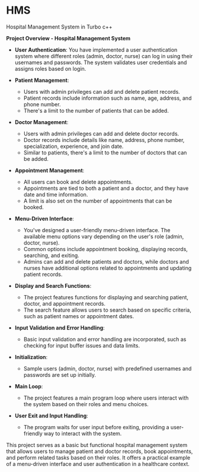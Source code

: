 # HMS
Hospital Management System in Turbo c++


**Project Overview - Hospital Management System**

- **User Authentication**: You have implemented a user authentication system where different roles (admin, doctor, nurse) can log in using their usernames and passwords. The system validates user credentials and assigns roles based on login.

- **Patient Management**:
  - Users with admin privileges can add and delete patient records.
  - Patient records include information such as name, age, address, and phone number.
  - There's a limit to the number of patients that can be added.

- **Doctor Management**:
  - Users with admin privileges can add and delete doctor records.
  - Doctor records include details like name, address, phone number, specialization, experience, and join date.
  - Similar to patients, there's a limit to the number of doctors that can be added.

- **Appointment Management**:
  - All users can book and delete appointments.
  - Appointments are tied to both a patient and a doctor, and they have date and time information.
  - A limit is also set on the number of appointments that can be booked.

- **Menu-Driven Interface**:
  - You've designed a user-friendly menu-driven interface. The available menu options vary depending on the user's role (admin, doctor, nurse).
  - Common options include appointment booking, displaying records, searching, and exiting.
  - Admins can add and delete patients and doctors, while doctors and nurses have additional options related to appointments and updating patient records.

- **Display and Search Functions**:
  - The project features functions for displaying and searching patient, doctor, and appointment records.
  - The search feature allows users to search based on specific criteria, such as patient names or appointment dates.

- **Input Validation and Error Handling**:
  - Basic input validation and error handling are incorporated, such as checking for input buffer issues and data limits.

- **Initialization**:
  - Sample users (admin, doctor, nurse) with predefined usernames and passwords are set up initially.

- **Main Loop**:
  - The project features a main program loop where users interact with the system based on their roles and menu choices.

- **User Exit and Input Handling**:
  - The program waits for user input before exiting, providing a user-friendly way to interact with the system.

This project serves as a basic but functional hospital management system that allows users to manage patient and doctor records, book appointments, and perform related tasks based on their roles. It offers a practical example of a menu-driven interface and user authentication in a healthcare context.
